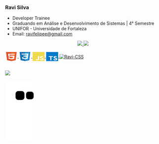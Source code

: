 ### Ravi Silva

- Developer Trainee
-  Graduando em Análise e Desenvolvimento de Sistemas | 4° Semestre
-  UNIFOR - Universidade de Fortaleza
-  Email: ravifelipee@gmail.com


<div align="center">
  <a href="https://github.com/ravifel">
  <img height="180em" src="https://github-readme-stats.vercel.app/api?username=ravifel&show_icons=true&theme=tokyonight&include_all_commits=true&count_private=true"/>
  <img height="180em" src="https://github-readme-stats.vercel.app/api/top-langs/?username=ravifel&layout=compact&langs_count=7&theme=tokyonight"/>
</div>
  
<div style="display: inline_block"><br>
    <img align="center" alt="Ravi-HTML" height="30" width="40" src="https://raw.githubusercontent.com/devicons/devicon/master/icons/html5/html5-original.svg">
    <img align="center" alt="Ravi-CSS" height="30" width="40" src="https://raw.githubusercontent.com/devicons/devicon/master/icons/css3/css3-original.svg">
    <img align="center" alt="Ravi-Js" height="30" width="40" src="https://raw.githubusercontent.com/devicons/devicon/master/icons/javascript/javascript-plain.svg">
    <img align="center" alt="Ravi-Ts" height="30" width="40" src="https://raw.githubusercontent.com/devicons/devicon/master/icons/typescript/typescript-plain.svg">
    <img align="center" alt="Ravi-CSS" height="30" width="40" src="https://cdn.jsdelivr.net/gh/devicons/devicon/icons/angularjs/angularjs-original.svg" />
</div>
   
 ##
  
<div>
  <a href="https://www.linkedin.com/in/ravifel/" target="_blank"><img src="https://img.shields.io/badge/-LinkedIn-%230077B5?style=for-the-badge&logo=linkedin&logoColor=white" target="_blank"></a>
  
  ![Snake animation](https://github.com/ravifel/ravifel/blob/output/github-contribution-grid-snake.svg)
</div>
